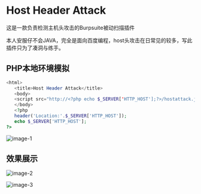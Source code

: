 # Host Header Attack
 这是一款负责检测主机头攻击的Burpsuite被动扫描插件
 
 本人安服仔不会JAVA，完全是面向百度编程，host头攻击在日常见的较多，写此插件只为了凑洞与练手。
 
 
 ## PHP本地环境模拟
 ```php
<html>
    <title>Host Header Attack</title>
    <body>
    <script src="http://<?php echo $_SERVER['HTTP_HOST'];?>/hostattack.js"></script>
    </body>
    <?php
    header('Location:'.$_SERVER['HTTP_HOST']);
    echo $_SERVER['HTTP_HOST'];
?>
 ```
 ![image-1](https://gitee.com/weujie/picture/raw/master/2022-2-23/1645623852913-image.png)

 
 
 
 ## 效果展示
 
![image-2](https://gitee.com/weujie/picture/raw/master/2022-2-23/1645624011409-image.png)

![image-3](https://gitee.com/weujie/picture/raw/master/2022-2-23/1645623960395-image.png)
